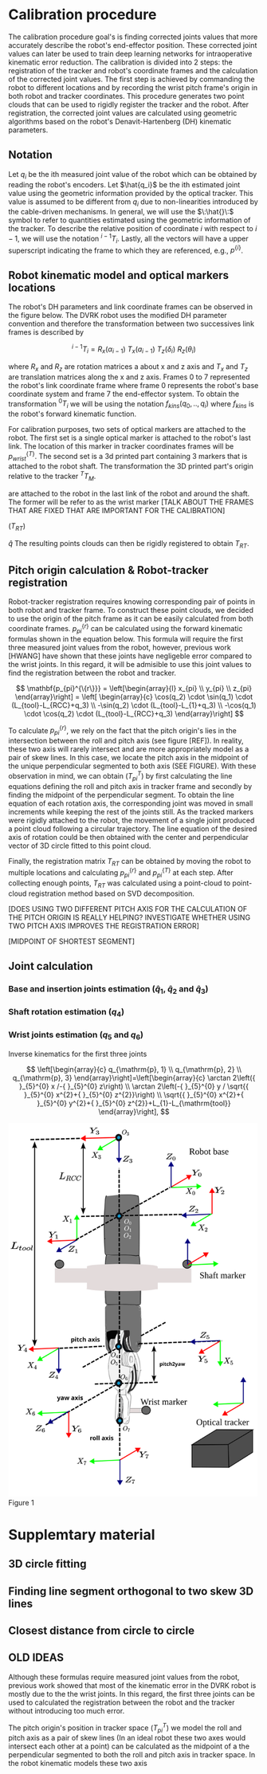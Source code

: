 
# Calibration procedure

The calibration procedure goal's is finding corrected joints values that more accurately describe the robot's end-effector position. These corrected joint values can later be used to train deep learning networks for intraoperative kinematic error reduction. The calibration is divided into 2 steps: the registration of the tracker and robot's coordinate frames and the calculation of the corrected joint values. The first step is achieved by commanding the robot to different locations and by recording the wrist pitch frame's origin in both robot and tracker coordinates. This procedure generates two point clouds that can be used to rigidly register the tracker and the robot. After registration, the corrected joint values are calculated using geometric algorithms based on the robot's Denavit-Hartenberg (DH) kinematic parameters.  

## Notation

Let $q_i$ be the ith measured joint value of the robot which can be obtained by reading the robot's encoders. Let $\hat{q_i}$ be the ith estimated joint value using the geometric information provided by the optical tracker. This value is assumed to be different from $q_i$ due to non-linearities introduced by the cable-driven mechanisms. In general, we will use the $\:\hat{}\:$ symbol to refer to quantities estimated using the geometric information of the tracker. To describe the relative position of coordinate $i$ with respect to $i-1$, we will use the notation ${}^{i-1}T_{i}$. Lastly, all the vectors will have a upper superscript indicating the frame to which they are referenced, e.g., $p^{\{i\}}$. 

## Robot kinematic model and optical markers locations 

The robot's DH parameters and link coordinate frames can be observed in the figure below. The DVRK robot uses the modified DH parameter convention and therefore the transformation between two successives link frames is described by 

$${}^{i-1}T_{i} = R_x(\alpha_{i-1}) \: T_x(a_{i-1}) \: T_z(\delta_i) \: R_z(\theta_i)$$

where $R_x$ and $R_z$ are rotation matrices a about x and z axis and $T_x$ and $T_z$ are translation matrices along the x and z axis. Frames 0 to 7 represented the robot's link coordinate frame where frame $0$ represents the robot's base coordinate system and frame $7$ the end-effector system. To obtain the transformation ${}^{0}T_{i}$ we will be using the notation $f_{kins}(q_0,..,q_i)$ where $f_{kins}$ is the robot's forward kinematic function. 

For calibration purposes, two sets of optical markers are attached to the robot. The first set is a single optical marker is attached to the robot's last link. The location of this marker in tracker coordinates frames will be $p_{wrist}^{\{T\}}$. The second set is a 3d printed part containing 3 markers that is attached to the robot shaft. The transformation the 3D printed part's origin relative to the tracker ${}^{T}T_{M}$. 

are attached to the robot in the last link of the robot and around the shaft. The former will be refer to as the wrist marker [TALK ABOUT THE FRAMES THAT ARE FIXED THAT ARE IMPORTANT FOR THE CALIBRATION]

($T_{RT}$)

$\hat{q}$ 
The resulting points clouds can then be rigidly registered to obtain $T_{RT}$. 


## Pitch origin calculation & Robot-tracker registration 

Robot-tracker registration requires knowing corresponding pair of points in both robot and tracker frame. To construct these point clouds, we decided to use the origin of the pitch frame as it can be easily calculated from both coordinate frames. $p_{pi}^{\{r\}}$ can be calculated using the forward kinematic formulas shown in the equation below. This formula will require the first three measured joint values from the robot, however, previous work [HWANG] have shown that these joints have negligeble error compared to the wrist joints. In this regard, it will be admisible to use this joint values to find the registration between the robot and tracker.

$$
\mathbf{p_{pi}^{\{r\}}} = \left[\begin{array}{l}
x_{pi} \\
y_{pi} \\
z_{pi}
\end{array}\right] = \left[ \begin{array}{c}
\cos(q_2) \cdot \sin(q_1)  \cdot (L_{tool}-L_{RCC}+q_3) \\
-\sin(q_2) \cdot (L_{tool}-L_{1}+q_3) \\
-\cos(q_1) \cdot \cos(q_2) \cdot (L_{tool}-L_{RCC}+q_3)
\end{array}\right]
$$

To calculate $p_{pi}^{\{r\}}$, we rely on the fact that the pitch origin's lies in the intersection between the roll and pitch axis (see figure [REF]). In reality, these two axis will rarely intersect and are more appropriately model as a pair of skew lines. In this case, we locate the pitch axis in the midpoint of the unique perpendicular segmented to both axis (SEE FIGURE). With these observation in mind, we can obtain ($T_{pi}^{T}$) by first  calculating the line equations defining the roll and pitch axis in tracker frame and secondly by finding the midpoint of the perpendicular segment. To obtain the line equation of each rotation axis, the corresponding joint was moved in small increments while keeping the rest of the joints still. As the tracked markers were rigidly attached to the robot, the movement of a single joint produced a point cloud following a circular trajectory. The line equation of the desired axis of rotation could be then obtained with the center and perpendicular vector of 3D circle fitted to this point cloud. 

Finally, the registration matrix $T_{RT}$ can be obtained by moving the robot to multiple locations and calculating $p_{pi}^{\{r\}}$ and $p_{pi}^{\{T\}}$ at each step. After collecting enough points, $T_{RT}$ was calculated using a point-cloud to point-cloud registration method based on SVD decomposition.

[DOES USING TWO DIFFERENT PITCH AXIS FOR THE CALCULATION OF THE PITCH ORIGIN IS REALLY HELPING? INVESTIGATE WHETHER USING TWO PITCH AXIS IMPROVES THE REGISTRATION ERROR]

[MIDPOINT OF SHORTEST SEGMENT]

## Joint calculation 

### Base and insertion joints estimation ($\hat{q}_1$, $\hat{q}_2$ and $\hat{q}_3$)

### Shaft rotation estimation ($q_4$)

### Wrist joints estimation ($q_5$ and $q_6$)

Inverse kinematics for the first three joints

$$
\left[\begin{array}{c}
q_{\mathrm{p}, 1} \\
q_{\mathrm{p}, 2} \\
q_{\mathrm{p}, 3}
\end{array}\right]=\left[\begin{array}{c}
\arctan 2\left({ }_{5}^{0} x /-{ }_{5}^{0} z\right) \\
\arctan 2\left(-{ }_{5}^{0} y / \sqrt{{ }_{5}^{0} x^{2}+{ }_{5}^{0} z^{2}}\right) \\
\sqrt{{ }_{5}^{0} x^{2}+{ }_{5}^{0} y^{2}+{ }_{5}^{0} z^{2}}+L_{1}-L_{\mathrm{tool}}
\end{array}\right],
$$

<!-- ![calibration diagram](../figures/PSM_kinematics_v3.svg | width=500) -->
<img src="../figures/PSM_kinematics_v4.svg" width="500">
Figure 1

# Supplemtary material 

## 3D circle fitting

## Finding line segment orthogonal to two skew 3D lines 

## Closest distance from circle to circle

## OLD IDEAS

Although these formulas require measured joint values from the robot, previous work  showed that most of the kinematic error in the DVRK robot is mostly due to the the wrist joints. In this regard, the first three joints can be used to calculated the registration between the robot and the tracker without introducing too much error. 

The pitch origin's position in tracker space ($T_{pi}^{T}$) we model the roll and pitch axis as a pair of skew lines (In an ideal robot these two axes would intersect each other at a point) can be calculated as the midpoint of a the perpendicular segmented to both the roll and pitch axis in tracker space. In the robot kinematic models these two axis  

